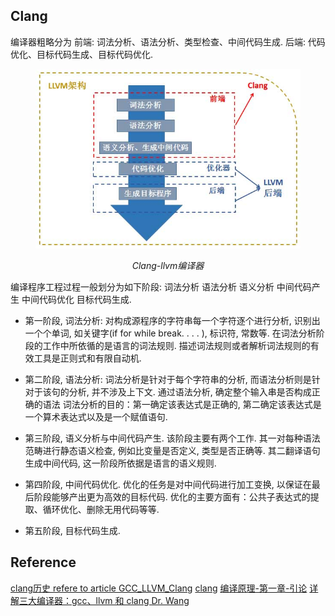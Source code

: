 ## Clang
编译器粗略分为
前端: 词法分析、语法分析、类型检查、中间代码生成. 
后端: 代码优化、目标代码生成、目标代码优化. 
<figure class="image">
<center>
<img src="../rc/Clang-LLVM.jpg" width=500>

<em>Clang-llvm编译器</em>
</center>
</figure>


编译程序工程过程一般划分为如下阶段: 词法分析 语法分析 语义分析 中间代码产生 中间代码优化 目标代码生成.

* 第一阶段, 词法分析: 对构成源程序的字符串每一个字符逐个进行分析, 识别出一个个单词, 如关键字(if for while break. . . . ), 标识符, 常数等. 
    在词法分析阶段的工作中所依循的是语言的词法规则. 描述词法规则或者解析词法规则的有效工具是正则式和有限自动机. 

* 第二阶段, 语法分析: 词法分析是针对于每个字符串的分析, 而语法分析则是针对于该句的分析, 并不涉及上下文. 通过语法分析, 确定整个输入串是否构成正确的语法
    词法分析的目的：第一确定该表达式是正确的, 第二确定该表达式是一个算术表达式以及是一个赋值语句. 

* 第三阶段, 语义分析与中间代码产生.
    该阶段主要有两个工作. 其一对每种语法范畴进行静态语义检查, 例如比变量是否定义, 类型是否正确等. 其二翻译语句生成中间代码, 这一阶段所依据是语言的语义规则. 

* 第四阶段, 中间代码优化. 优化的任务是对中间代码进行加工变换, 以保证在最后阶段能够产出更为高效的目标代码. 优化的主要方面有：公共子表达式的提取、循环优化、删除无用代码等等. 

* 第五阶段, 目标代码生成. 

## Reference
[clang历史 refere to article GCC_LLVM_Clang](https://www.cnblogs.com/qoakzmxncb/archive/2013/04/18/3029105.html)
[clang](https://clang.llvm.org/docs/CommandGuide/clang.html)
[编译原理-第一章-引论](https://zhuanlan.zhihu.com/p/104655477)
[详解三大编译器：gcc、llvm 和 clang Dr. Wang](https://zhuanlan.zhihu.com/p/357803433)
